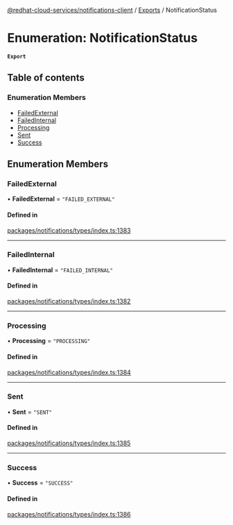 [@redhat-cloud-services/notifications-client](../README.md) / [Exports](../modules.md) / NotificationStatus

# Enumeration: NotificationStatus

**`Export`**

## Table of contents

### Enumeration Members

- [FailedExternal](NotificationStatus.md#failedexternal)
- [FailedInternal](NotificationStatus.md#failedinternal)
- [Processing](NotificationStatus.md#processing)
- [Sent](NotificationStatus.md#sent)
- [Success](NotificationStatus.md#success)

## Enumeration Members

### FailedExternal

• **FailedExternal** = ``"FAILED_EXTERNAL"``

#### Defined in

[packages/notifications/types/index.ts:1383](https://github.com/RedHatInsights/javascript-clients/blob/master/packages/notifications/types/index.ts#L1383)

___

### FailedInternal

• **FailedInternal** = ``"FAILED_INTERNAL"``

#### Defined in

[packages/notifications/types/index.ts:1382](https://github.com/RedHatInsights/javascript-clients/blob/master/packages/notifications/types/index.ts#L1382)

___

### Processing

• **Processing** = ``"PROCESSING"``

#### Defined in

[packages/notifications/types/index.ts:1384](https://github.com/RedHatInsights/javascript-clients/blob/master/packages/notifications/types/index.ts#L1384)

___

### Sent

• **Sent** = ``"SENT"``

#### Defined in

[packages/notifications/types/index.ts:1385](https://github.com/RedHatInsights/javascript-clients/blob/master/packages/notifications/types/index.ts#L1385)

___

### Success

• **Success** = ``"SUCCESS"``

#### Defined in

[packages/notifications/types/index.ts:1386](https://github.com/RedHatInsights/javascript-clients/blob/master/packages/notifications/types/index.ts#L1386)
